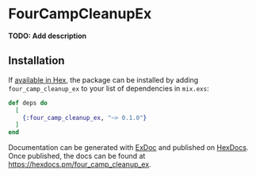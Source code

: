 # FourCampCleanupEx

**TODO: Add description**

## Installation

If [available in Hex](https://hex.pm/docs/publish), the package can be installed
by adding `four_camp_cleanup_ex` to your list of dependencies in `mix.exs`:

```elixir
def deps do
  [
    {:four_camp_cleanup_ex, "~> 0.1.0"}
  ]
end
```

Documentation can be generated with [ExDoc](https://github.com/elixir-lang/ex_doc)
and published on [HexDocs](https://hexdocs.pm). Once published, the docs can
be found at <https://hexdocs.pm/four_camp_cleanup_ex>.

